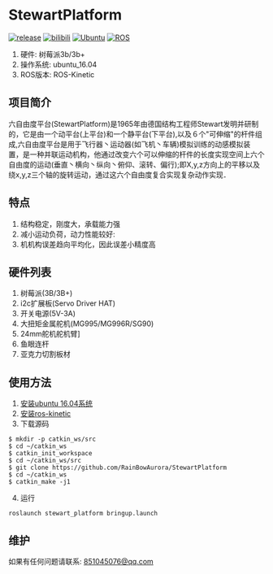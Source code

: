 # StewartPlatform
[![release](https://img.shields.io/github/release/RainBowAurora/StewartPlatform.svg)](https://github.com/RainBowAurora/StewartPlatform/releases)
[![bilibili](https://img.shields.io/badge/bilibili-video-red)](https://www.bilibili.com/video/BV1Gp4y1a7Tx)
[![Ubuntu](https://img.shields.io/badge/Ubuntu-16.04-brightgreen)](https://jingyan.baidu.com/article/3c48dd348bc005e10be358eb.html)
[![ROS](https://img.shields.io/badge/ROS-Kinetic-blue)](http://wiki.ros.org/kinetic/Installation/Ubuntu)

1. 硬件: 树莓派3b/3b+
2. 操作系统: ubuntu\_16.04
3. ROS版本: ROS-Kinetic

## 项目简介
六自由度平台(StewartPlatform)是1965年由德国结构工程师Stewart发明并研制的，它是由一个动平台(上平台)和一个静平台(下平台),以及６个"可伸缩"的杆件组成,六自由度平台是用于飞行器丶运动器(如飞机丶车辆)模拟训练的动感模拟装置，是一种并联运动机构，他通过改变六个可以伸缩的杆件的长度实现空间上六个自由度的运动(垂直丶横向丶纵向丶俯仰、滚转、偏行);即X,y,z方向上的平移以及绕x,y,z三个轴的旋转运动，通过这六个自由度复合实现复杂动作实现．

## 特点
1. 结构稳定，刚度大，承载能力强
2. 减小运动负荷，动力性能较好:
3. 机机构误差趋向平均化，因此误差小精度高

## 硬件列表
1. 树莓派(3B/3B+)
2. i2c扩展板(Servo Driver HAT)
3. 开关电源(5V-3A)
4. 大扭矩金属舵机(MG995/MG996R/SG90)
5. 24mm舵机舵机臂]
6. 鱼眼连杆
7. 亚克力切割板材

## 使用方法
1. [安装ubuntu 16.04系统](https://jingyan.baidu.com/article/3c48dd348bc005e10be358eb.html)
2. [安装ros-kinetic](http://wiki.ros.org/kinetic/Installation/Ubuntu)
3. 下载源码
```
$ mkdir -p catkin_ws/src
$ cd ~/catkin_ws
$ catkin_init_workspace
$ cd ~/catkin_ws/src
$ git clone https://github.com/RainBowAurora/StewartPlatform
$ cd ~/catkin_ws
$ catkin_make -j1
```
4. 运行
```
roslaunch stewart_platform bringup.launch
```

## 维护
如果有任何问题请联系: 851045076@qq.com

